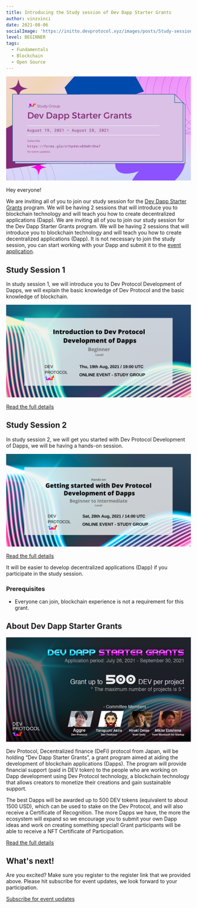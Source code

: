 ```yaml
---
title: Introducing the Study session of Dev Dapp Starter Grants
author: vinzvinci
date: 2021-08-06
socialImage: 'https://initto.devprotocol.xyz/images/posts/Study-session-of-Dev-Dapp-Starter-Grants/ogp_en.png'
level: BEGINNER
tags:
  - Fundamentals
  - Blockchain
  - Open Source
---
```


![ogp_en](/images/posts/Study-session-of-Dev-Dapp-Starter-Grants/ogp_en.png)

Hey everyone!

We are inviting all of you to join our study session for the [Dev Dapp Starter Grants](https://devprotocol.notion.site/Welcome-to-DEV-DAPP-STARTER-GRANTS-5cb95252f18540258111581ea54d8808) program. We will be having 2 sessions that will introduce you to blockchain technology and will teach you how to create decentralized applications (Dapp). We are inviting all of you to join our study session for the Dev Dapp Starter Grants program. We will be having 2 sessions that will introduce you to blockchain technology and will teach you how to create decentralized applications (Dapp). It is not necessary to join the study session, you can start working with your Dapp and submit it to the [event application](https://forms.gle/LBw7JtnsPUMD6beL9).

## Study Session 1

In study session 1, we will introduce you to Dev Protocol Development of Dapps, we will explain the basic knowledge of Dev Protocol and the basic knowledge of blockchain.

![ogp_en1](/images/posts/Study-session-of-Dev-Dapp-Starter-Grants/ogp1_en.png)

[Read the full details](https://www.eventbrite.com/e/164113063591)

## Study Session 2

In study session 2, we will get you started with Dev Protocol Development of Dapps, we will be having a hands-on session.

![ogp_en2](/images/posts/Study-session-of-Dev-Dapp-Starter-Grants/ogp2_en.png)

[Read the full details](https://www.eventbrite.com/e/164110265221)

It will be easier to develop decentralized applications (Dapp) if you participate in the study session.

### Prerequisites

- Everyone can join, blockchain experience is not a requirement for this grant.

## About Dev Dapp Starter Grants

![ogp_en3](/images/posts/Study-session-of-Dev-Dapp-Starter-Grants/ogp3_en.png)

Dev Protocol, Decentralized finance (DeFi) protocol from Japan, will be holding “Dev Dapp Starter Grants”, a grant program aimed at aiding the development of blockchain applications (Dapps). The program will provide financial support (paid in DEV token) to the people who are working on Dapp development using Dev Protocol technology, a blockchain technology that allows creators to monetize their creations and gain sustainable support.

The best Dapps will be awarded up to 500 DEV tokens (equivalent to about 1500 USD), which can be used to stake on the Dev Protocol, and will also receive a Certificate of Recognition. The more Dapps we have, the more the ecosystem will expand so we encourage you to submit your own Dapp ideas and work on creating something special! Grant participants will be able to receive a NFT Certificate of Participation.

[Read the full details](https://devprotocol.notion.site/Welcome-to-DEV-DAPP-STARTER-GRANTS-5cb95252f18540258111581ea54d8808)

## What's next!

Are you excited? Make sure you register to the register link that we provided above. Please hit subscribe for event updates, we look forward to your participation.

[Subscribe for event updates](https://forms.gle/o1hp4dvxB3mRrShw7)
